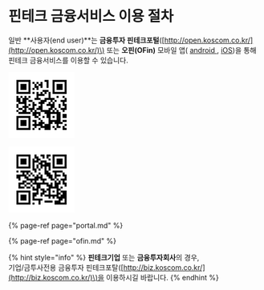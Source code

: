 # 핀테크 금융서비스 이용 절차

일반 **사용자\(end user\)**는 **금융투자 핀테크포털**\([http://open.koscom.co.kr/](http://open.koscom.co.kr/)\) 또는 **오핀\(OFin\)** 모바일 앱\( [android ](https://play.google.com/store/apps/details?id=com.oppf.mobile&hl=ko), [iOS](https://itunes.apple.com/kr/app/%EC%98%A4%ED%95%80/id1255027364)\)을 통해 핀테크 금융서비스를 이용할 수 있습니다. 

![android OFIN - QRCode](../../.gitbook/assets/image%20%2863%29.png)

![ios OFIN - QRCode](../../.gitbook/assets/image%20%2834%29.png)

{% page-ref page="portal.md" %}

{% page-ref page="ofin.md" %}



{% hint style="info" %}
**핀테크기업** 또는 **금융투자회사**의 경우,  
기업/금투사전용 금융투자 핀테크포탈\([http://biz.koscom.co.kr/](http://biz.koscom.co.kr/)\)을 이용하시길 바랍니다.
{% endhint %}



